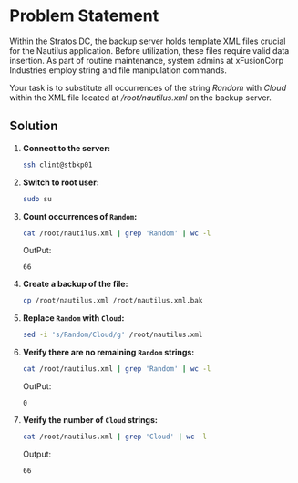 # Problem Statement

Within the Stratos DC, the backup server holds template XML files crucial for the Nautilus application. Before utilization, these files require valid data insertion. As part of routine maintenance, system admins at xFusionCorp Industries employ string and file manipulation commands.

Your task is to substitute all occurrences of the string *Random* with *Cloud* within the XML file located at */root/nautilus.xml* on the backup server.

## Solution

1. **Connect to the server:**

   ```bash
   ssh clint@stbkp01
   ```

2. **Switch to root user:**

   ```bash
   sudo su
   ```

3. **Count occurrences of `Random`:**

   ```bash
   cat /root/nautilus.xml | grep 'Random' | wc -l
   ```

   OutPut:

   ```plain
   66
   ```

4. **Create a backup of the file:**

   ```bash
   cp /root/nautilus.xml /root/nautilus.xml.bak
   ```

5. **Replace `Random` with `Cloud`:**

   ```bash
   sed -i 's/Random/Cloud/g' /root/nautilus.xml
   ```

6. **Verify there are no remaining `Random` strings:**

   ```bash
   cat /root/nautilus.xml | grep 'Random' | wc -l
   ```

    OutPut:

    ```plain
    0
    ```

7. **Verify the number of `Cloud` strings:**

   ```bash
   cat /root/nautilus.xml | grep 'Cloud' | wc -l
   ```

    Output:

    ```plain
    66
    ```
